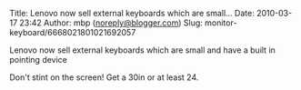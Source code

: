Title: Lenovo now sell external keyboards which are small...
Date: 2010-03-17 23:42
Author: mbp (noreply@blogger.com)
Slug: monitor-keyboard/6668021801021692057

Lenovo now sell external keyboards which are small and have a built in
pointing device  
  
Don't stint on the screen! Get a 30in or at least 24.

